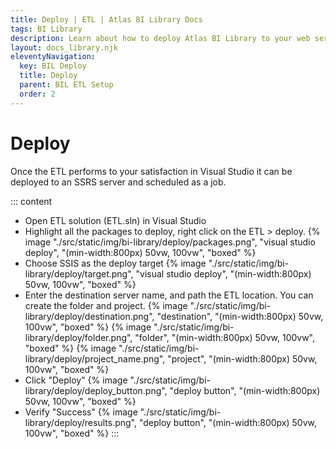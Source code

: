 ```yaml
---
title: Deploy | ETL | Atlas BI Library Docs
tags: BI Library
description: Learn about how to deploy Atlas BI Library to your web server from Visual Studio.
layout: docs_library.njk
eleventyNavigation:
  key: BIL Deploy
  title: Deploy
  parent: BIL ETL Setup
  order: 2
---
```


# Deploy


Once the ETL performs to your satisfaction in Visual Studio it can be deployed to an SSRS server and scheduled as a job.

::: content
- Open ETL solution (ETL.sln) in Visual Studio
- Highlight all the packages to deploy, right click on the ETL > deploy.
  {% image "./src/static/img/bi-library/deploy/packages.png", "visual studio deploy", "(min-width:800px) 50vw, 100vw", "boxed" %}
- Choose SSIS as the deploy target
  {% image "./src/static/img/bi-library/deploy/target.png", "visual studio deploy", "(min-width:800px) 50vw, 100vw", "boxed" %}
- Enter the destination server name, and path the ETL location. You can create the folder and project.
  {% image "./src/static/img/bi-library/deploy/destination.png", "destination", "(min-width:800px) 50vw, 100vw", "boxed" %}
  {% image "./src/static/img/bi-library/deploy/folder.png", "folder", "(min-width:800px) 50vw, 100vw", "boxed" %}
  {% image "./src/static/img/bi-library/deploy/project_name.png", "project", "(min-width:800px) 50vw, 100vw", "boxed" %}
- Click "Deploy"
  {% image "./src/static/img/bi-library/deploy/deploy_button.png", "deploy button", "(min-width:800px) 50vw, 100vw", "boxed" %}
- Verify "Success"
  {% image "./src/static/img/bi-library/deploy/results.png", "deploy button", "(min-width:800px) 50vw, 100vw", "boxed" %}
:::
